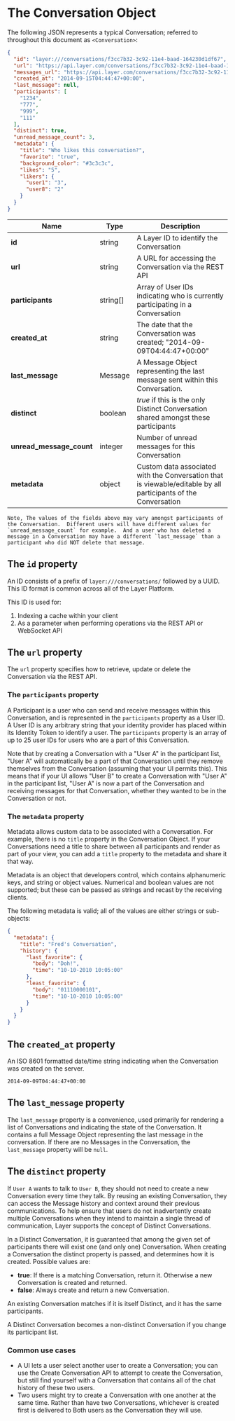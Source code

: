 # The Conversation Object

The following JSON represents a typical Conversation; referred to throughout this document as `<Conversation>`:

```json
{
  "id": "layer:///conversations/f3cc7b32-3c92-11e4-baad-164230d1df67",
  "url": "https://api.layer.com/conversations/f3cc7b32-3c92-11e4-baad-164230d1df67",
  "messages_url": "https://api.layer.com/conversations/f3cc7b32-3c92-11e4-baad-164230d1df67/messages",
  "created_at": "2014-09-15T04:44:47+00:00",
  "last_message": null,
  "participants": [
    "1234",
    "777",
    "999",
    "111"
  ],
  "distinct": true,
  "unread_message_count": 3,
  "metadata": {
    "title": "Who likes this conversation?",
    "favorite": "true",
    "background_color": "#3c3c3c",
    "likes": "5",
    "likers": {
      "user1": "3",
      "user8": "2"
    }
  }
}
```

| Name    | Type |  Description  |
|---------|------|---------------|
| **id** | string | A Layer ID to identify the Conversation |
| **url** | string | A URL for accessing the Conversation via the REST API |
| **participants** | string[] | Array of User IDs indicating who is currently participating in a Conversation |
| **created_at** | string | The date that the Conversation was created; "2014-09-09T04:44:47+00:00" |
| **last_message** | Message | A Message Object representing the last message sent within this Conversation.  |
| **distinct** | boolean | *true* if this is the only Distinct Conversation shared amongst these participants |
| **unread_message_count** | integer | Number of unread messages for this Conversation |
| **metadata** | object | Custom data associated with the Conversation that is viewable/editable by all participants of the Conversation |



```emphasis
Note, The values of the fields above may vary amongst participants of the Conversation.  Different users will have different values for `unread_message_count` for example.  And a user who has deleted a message in a Conversation may have a different `last_message` than a participant who did NOT delete that message.
```

## The `id` property

An ID consists of a prefix of `layer:///conversations/` followed by a UUID.  This ID format is common across all of the Layer Platform.

This ID is used for:

1. Indexing a cache within your client
2. As a parameter when performing operations via the REST API or WebSocket API


## The `url` property

The `url` property specifies how to retrieve, update or delete the Conversation via the REST API.

### The `participants` property

A Participant is a user who can send and receive messages within this Conversation, and is represented in the `participants` property as a User ID.  A User ID is any arbitrary string that your identity provider has placed within its Identity Token to identify a user.  The `participants` property is an array of up to 25 user IDs for users who are a part of this Conversation.

Note that by creating a Conversation with a "User A" in the participant list, "User A" will automatically be a part of that Conversation until they remove themselves from the Conversation (assuming that your UI permits this).  This means that if your UI allows "User B" to create a Conversation with "User A" in the participant list, "User A" is now a part of the Conversation and receiving messages for that Conversation, whether they wanted to be in the Conversation or not.

### The `metadata` property

Metadata allows custom data to be associated with a Conversation.  For example, there is no `title` property in the Conversation Object.  If your Conversations need a title to share between all participants and render as part of your view, you can add a `title` property to the metadata and share it that way.

Metadata is an object that developers control, which contains alphanumeric keys, and string or object values.  Numerical and boolean values are not supported; but these can be passed as strings and recast by the receiving clients.

The following metadata is valid; all of the values are either strings or sub-objects:

```json
{
  "metadata": {
    "title": "Fred's Conversation",
    "history": {
      "last_favorite": {
        "body": "Doh!",
        "time": "10-10-2010 10:05:00"
      },
      "least_favorite": {
        "body": "01110000101",
        "time": "10-10-2010 10:05:00"
      }
    }
  }
}
```

## The `created_at` property

An ISO 8601 formatted date/time string indicating when the Conversation was created on the server.

`2014-09-09T04:44:47+00:00`

## The `last_message` property

The `last_message` property is a convenience, used primarily for rendering a list of Conversations and indicating the state of the Conversation.  It contains a full Message Object representing the last message in the conversation.  If there are no Messages in the Conversation, the `last_message` property will be `null`.


## The `distinct` property

If `User A` wants to talk to `User B`, they should not need to create a new Conversation every time they talk. By reusing an existing Conversation, they can access the Message history and context around their previous communications. To help ensure that users do not inadvertently create multiple Conversations when they intend to maintain a single thread of communication, Layer supports the concept of Distinct Conversations.

In a Distinct Conversation, it is guaranteed that among the given set of participants there will exist one (and only one) Conversation. When creating a Conversation the distinct property is passed, and determines how it is created. Possible values are:

* **true**: If there is a matching Conversation, return it. Otherwise a new Conversation is created and returned.
* **false**: Always create and return a new Conversation.

An existing Conversation matches if it is itself Distinct, and it has the same participants.

A Distinct Conversation becomes a non-distinct Conversation if you change its participant list.

### Common use cases

* A UI lets a user select another user to create a Conversation; you can use the Create Conversation API to attempt to create the Conversation, but still find yourself with a Conversation that contains all of the chat history of these two users.
* Two users might try to create a Conversation with one another at the same time.  Rather than have two Conversations, whichever is created first is delivered to Both users as the Conversation they will use.
